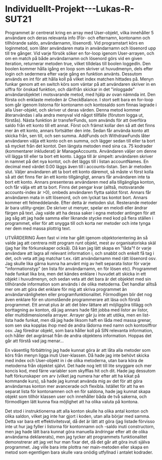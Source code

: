 # Individuellt-Projekt---Lukas-R-SUT21

Programmet är centrerat kring en array med User-objekt, vilka innehåller 5 användare och deras relevanta info (För- och efternamn, 
kontonamn och tillhörande saldo, användarnamn, lösenord).
Vid programstart körs en loginmetod, som låter användaren mata in användarnamn och lösenord upp till tre gånger. 
Vid varje försök söker en for-loop igenom User-arrayen, och om en match på både användarnamn och lösenord görs vid en given iteration, returnerar metoden true, 
vilket tilldelas till boolen loggedIn. Den boolen kommer hålla igång en loop som skriver ut huvudmenyn, dels efter login och sedermera efter varje gång en funktion använts.
Dessutom används en int för att hålla koll på vilket index matchen hittades på.
Menyn funkar genom att en switch körs som väntar på att användaren skriver in en siffra för önskad funktion, 
och därifrån skickar in det "inloggade" användarobjektet i motsvarande metod, med hjälp av ovan nämnda int.
Den första och enklaste metoden är CheckBalance. I stort sett bara en for-loop som går igenom listorna för kontonamn och kontosaldo som finnas lagrade i alla User-objekt,
och skriver ut deras värden. Denna metod kommer återanvändas i alla andra menyval vid något tillfälle (förutom logga ut, förstås). 
Nästa funktion är transferFunds, som används för att överföra saldo från ett konto till ett annat. Först och främst kollar den så att det finns mer än ett konto,
annars fortsätter den inte. Sedan får använda konto att skicka från, sen till, och sen summa. 
AddFunds och WithdrawFunds låter användaren välja ett konto och en summa, och lägger sedan till eller ta bort så mycket från det kontot.
Den längsta metoden med sina ca. 75 kodrader (kommentarer inkluderat) är ManageAccounts. Användaren väljer om denne vill lägga till eller ta bort ett konto.
Lägga till är simpelt: användaren skriver in namnet på det nya kontot, och det läggs till i listan accountNames. En decimal med värdet 0.00 läggs även till
i accounts-listan. Sen är metoden slut. Väljer användaren att ta bort ett konto däremot, så måste vi först kolla så att det finns fler än ett konto tillgängligt, 
annars får användaren inte ta bort ett konto. Annars presenteras användaren med alla tillgängliga konton, och får välja ett att ta bort. Finns det pengar kvar (alltså, 
motsvarande accounts-index är >0), ombeds användaren flytta saldot först. Annars får användaren mata in sitt lösenord, och om lyckat tas kontot bort.
Annars kommer ett felmeddelande. Efter detta är metoden slut. 
Resterande metoder är bara utility-grejer. De skriver ut menyer, spelar en melodi eller ändrar färgen på text. Jag valde att ha dessa saker i egna metoder antingen för
att jag såg att jag hade samma eller liknande stycke med kod på flera ställen i programmet, eller för att snygga till och korta ner metoder och inte tynga ner dem
med massa plottrig text.


UTVÄRDERING
Även fast vi inte har gått igenom objektorientering än så valde jag att centrera mitt program runt objekt, mest av organisatoriska skäl (jag har lite förkunskaper också). 
Då kan jag lätt skapa en "låda"f ör varje användare att lagra all relevant information i, och snabbt och enkelt få tag i det, 
och veta att jag matchar t.ex. rätt användarnamn med rätt lösenord osv.
Jag skulle lika gärna kunna ha använt mig av helt separata listor för varje "informationstyp" (en lista för användarnamn, en för lösen etc). Programmet hade funkat lika bra,
men det kändes enklare i huvudet att skicka in ett objekt i huvudmenyn, och sedan veta att det bara är det objektet med sin tillhörande information som används i 
de olika metoderna.
Det handlar alltså mer om att göra det enklare för mig att skriva programmet än användarvänligheten eller programfunktionalitet. Förmodligen blir det nog även enklare 
för en utomstående programmerare att läsa och förstå programmet. 
Ett annat plus är att det blev lättare att möjliggöra tillägg och borttagning av konton, då jag annars hade fått jobba med listor av listor, eller multidimensionella arrayer. 
Arrayer går ju inte att utöka, men en list-lista hade funkat, men då jag hade liksom haft en låda med massa grenar, som sen ska kopplas ihop med de andra lådorna med namn och 
kontosiffror osv. Jag föredrar objekt, som bara håller koll på SIN relevanta information, och håller det avgränsat från de andra objektens information. 
Hoppas det går att förstå vad jag menar...

En väsentlig förbättring jag hade kunnat göra är att låta alla metoder som körs från menyn ligga inuti User-klassen. Då hade jag inte behövt skicka med index och User-objekt
in i de olika metoderna, utan bara köra de metoderna från objektet självt. Det hade nog lett till lite snyggare och mer koncis kod,  med färre variabler som skyfflas hit och dit. 
Hade jag dessutom haft förkunskaper om arv (vilket jag numera har efter att ha kikat på kommande kurs), så hade jag kunnat använda mig av det för att göra användarnas
konton mer avancerade och flexibla. Istället  för att ha en separat lista för kontonamnen och en för saldona, hade jag kunnat skapa objekt som tillhör klassen user 
och innehåller båda de två sakerna, och förmodligen lätt kunna fixa möjlighet att ha olika valuta på kontona. 

Det stod i instruktionerna att alla konton skulle ha olika antal konton och olika saldon, vilket jag inte har gjort i koden, utan alla börjar med samma. 
Detta var bara ett effektivitetsval, då det är lätt att göra (jag listade förvisso inte ut hur jag fyller i listorna för kontonnamn och -saldo inuti constructorn, 
men jag hade lätt bara kunnat göra manuella ändringar efter att de olika användarna deklarerats), men jag tycker att programmets funktionalitet demonstrerar att jag vet hur
man fixar det, då det går att göra inuti själva programmet. Jag ville bara inte plottra ner main-metoden eller skapa en metod som egentligen bara skulle vara 
onödig utfyllnad i antalet kodrader. 
